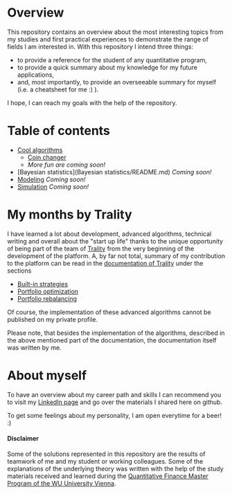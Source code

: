 # Overview
This repository contains an overview about the most interesting topics from my studies and first practical experiences to demonstrate the range of fields I am interested in. With this repository I intend three things:

* to provide a reference for the student of any quantitative program,
* to provide a quick summary about my knowledge for my future applications,
* and, most importantly, to provide an overseeable summary for myself (i.e. a cheatsheet for me :) ).

I hope, I can reach my goals with the help of the repository.

# Table of contents

* [Cool algorithms](Algorithms/README.md)
  * [Coin changer](Algorithms/coin_changer/README.md)
  * _More fun are coming soon!_
* [Bayesian statistics](Bayesian statistics/README.md) _Coming soon!_
* [Modeling](Modeling/README.md) _Coming soon!_
* [Simulation](Simulation/README.md) _Coming soon!_

# My months by Trality
I have learned a lot about development, advanced algorithms, technical writing and overall about the "start up life" thanks to the unique opportunity of being part of the team of [Trality](trality.com) from the very beginning of the development of the platform.
A, by far not total, summary of my contribution to the platform can be read in the [documentation of Trality](https://docs.trality.com) under the sections
* [Built-in strategies](https://docs.trality.com/api-documentation/built-in-strategies)
* [Portfolio optimization](https://docs.trality.com/api-documentation/portfolio-optimization)
* [Portfolio rebalancing](https://docs.trality.com/api-documentation/portfolio-rebalancing)

Of course, the implementation of these advanced algorithms cannot be published on my private profile.

Please note, that besides the implementation of the algorithms, described in the above mentioned part of the documentation, the documentation itself was written by me.

# About myself
To have an overview about my career path and skills I can recommend you to visit my [LinkedIn page](https://www.linkedin.com/in/laszlo-marton-28b175131/) and go over the materials I shared here on github.

To get some feelings about my personality, I am open everytime for a beer! :) 


#### Disclaimer

Some of the solutions represented in this repository are the results of teamwork of me and my student or working colleagues. Some of the explanations of the underlying theory was written with the help of the study materials received and learned during the [Quantitative Finance Master Program of the WU University Vienna](https://www.wu.ac.at/studium/master/quantitative-finance/overview).
